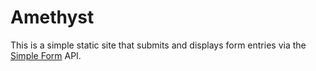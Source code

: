 # Amethyst

This is a simple static site that submits and displays form entries via the [Simple Form](http://getsimpleform.com/) API.
